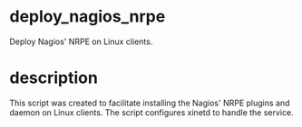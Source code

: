 deploy_nagios_nrpe
==================

Deploy Nagios' NRPE on Linux clients.


description
===========
This script was created to facilitate installing the Nagios' NRPE plugins and
daemon on Linux clients.  The script configures xinetd to handle the service.

